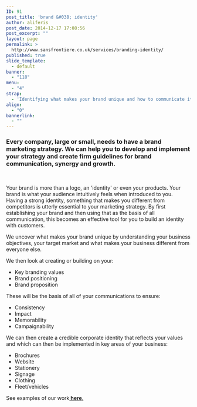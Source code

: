 ```yaml
---
ID: 91
post_title: 'brand &#038; identity'
author: aliferis
post_date: 2014-12-17 17:08:56
post_excerpt: ""
layout: page
permalink: >
  http://www.sansfrontiere.co.uk/services/branding-identity/
published: true
slide_template:
  - default
banner:
  - "118"
menu:
  - "4"
strap:
  - 'Identifying what makes your brand unique and how to communicate it is at the core of everything we do.  '
align:
  - "0"
bannerlink:
  - ""
---
```

<h3>Every company, large or small, needs to have a brand marketing strategy. We can help you to develop and implement your strategy and create firm guidelines for brand communication, synergy and growth.</h3>
&nbsp;

Your brand is more than a logo, an 'identity' or even your products. Your brand is what your audience intuitively feels when introduced to you. Having a strong identity, something that makes you different from competitors is utterly essential to your marketing strategy. By first establishing your brand and then using that as the basis of all communication, this becomes an effective tool for you to build an identity with customers.

We uncover what makes your brand unique by understanding your business objectives, your target market and what makes your business different from everyone else.

We then look at creating or building on your:
<ul>
	<li>Key branding values</li>
	<li>Brand positioning</li>
	<li>Brand proposition</li>
</ul>
These will be the basis of all of your communications to ensure:
<ul>
	<li>Consistency</li>
	<li>Impact</li>
	<li>Memorability</li>
	<li>Campaignability</li>
</ul>
We can then create a credible corporate identity that reflects your values and which can then be implemented in key areas of your business:
<ul>
	<li>Brochures</li>
	<li>Website</li>
	<li>Stationery</li>
	<li>Signage</li>
	<li>Clothing</li>
	<li>Fleet/vehicles</li>
</ul>
See examples of our work<a title="Work" href="http://www.sansfrontiere.co.uk/work/"><strong> here</strong>.</a>